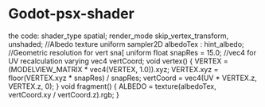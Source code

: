 # Godot-psx-shader
the code:
shader_type spatial; render_mode skip_vertex_transform, unshaded;  //Albedo texture uniform sampler2D albedoTex : hint_albedo;  //Geometric resolution for vert sna[ uniform float snapRes = 15.0;  //vec4 for UV recalculation varying vec4 vertCoord;  void vertex() {  VERTEX = (MODELVIEW_MATRIX * vec4(VERTEX, 1.0)).xyz;  VERTEX.xyz = floor(VERTEX.xyz * snapRes) / snapRes;  vertCoord = vec4(UV * VERTEX.z, VERTEX.z, 0); }  void fragment() {  ALBEDO = texture(albedoTex, vertCoord.xy / vertCoord.z).rgb; }
